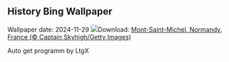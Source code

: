 ## History Bing Wallpaper
Wallpaper date: 2024-11-29
![](https://www.bing.com/th?id=OHR.MtStMichel_EN-IN3221435828_UHD.jpg&w=1000)Download: [Mont-Saint-Michel, Normandy, France (© Captain Skyhigh/Getty Images)](https://www.bing.com/th?id=OHR.MtStMichel_EN-IN3221435828_UHD.jpg)

Auto get programm by LtgX
